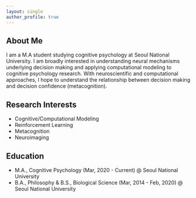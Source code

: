 ```yaml
---
layout: single
author_profile: true
---
```


## About Me
I am a M.A student studying cognitive psychology at Seoul National University. I am broadly interested in understanding neural mechanisms underlying decision making and applying computational modeling to cognitive psychology research. With neuroscientific and computational approaches, I hope to understand the relationship between decision making and decision confidence (metacognition).

## Research Interests
- Cognitive/Computational Modeling
- Reinforcement Learning
- Metacognition
- Neuroimaging

## Education
- M.A., Cognitive Psychology (Mar, 2020 - Current) @ Seoul National University
- B.A., Philosophy & B.S., Biological Science (Mar, 2014 - Feb, 2020) @ Seoul National University
